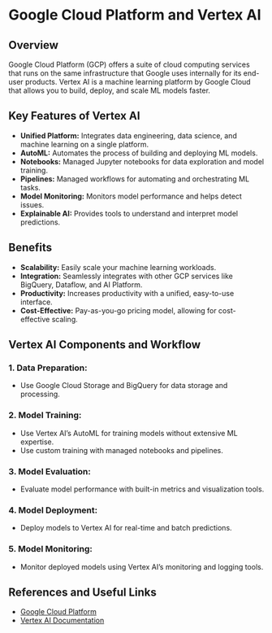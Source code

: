 # Google Cloud Platform and Vertex AI

## Overview
Google Cloud Platform (GCP) offers a suite of cloud computing services that runs on the same infrastructure that Google uses internally for its end-user products. Vertex AI is a machine learning platform by Google Cloud that allows you to build, deploy, and scale ML models faster.

## Key Features of Vertex AI
- **Unified Platform:** Integrates data engineering, data science, and machine learning on a single platform.
- **AutoML:** Automates the process of building and deploying ML models.
- **Notebooks:** Managed Jupyter notebooks for data exploration and model training.
- **Pipelines:** Managed workflows for automating and orchestrating ML tasks.
- **Model Monitoring:** Monitors model performance and helps detect issues.
- **Explainable AI:** Provides tools to understand and interpret model predictions.

## Benefits
- **Scalability:** Easily scale your machine learning workloads.
- **Integration:** Seamlessly integrates with other GCP services like BigQuery, Dataflow, and AI Platform.
- **Productivity:** Increases productivity with a unified, easy-to-use interface.
- **Cost-Effective:** Pay-as-you-go pricing model, allowing for cost-effective scaling.

## Vertex AI Components and Workflow

### 1. Data Preparation:
- Use Google Cloud Storage and BigQuery for data storage and processing.

### 2. Model Training:
- Use Vertex AI’s AutoML for training models without extensive ML expertise.
- Use custom training with managed notebooks and pipelines.

### 3. Model Evaluation:
- Evaluate model performance with built-in metrics and visualization tools.

### 4. Model Deployment:
- Deploy models to Vertex AI for real-time and batch predictions.

### 5. Model Monitoring:
- Monitor deployed models using Vertex AI’s monitoring and logging tools.

## References and Useful Links
- [Google Cloud Platform](https://cloud.google.com/)
- [Vertex AI Documentation](https://cloud.google.com/vertex-ai/docs)
